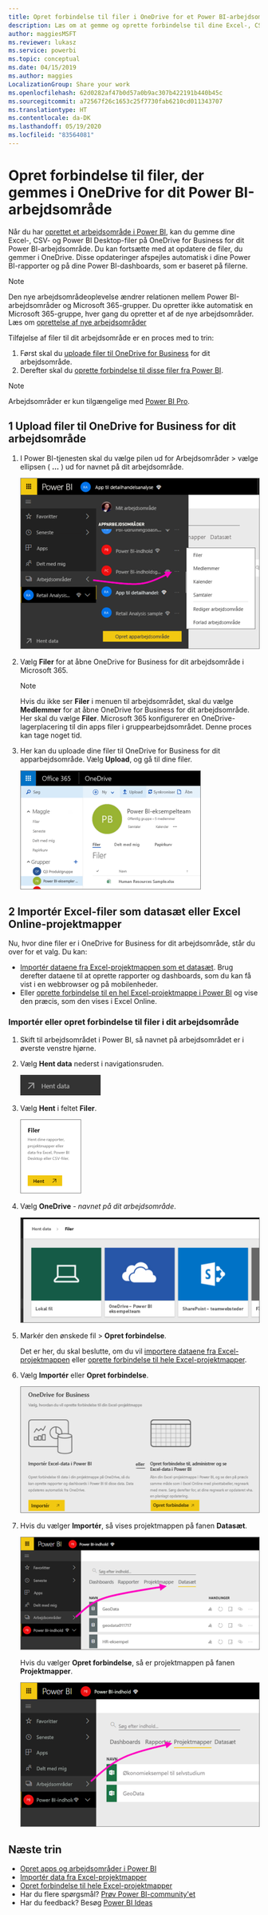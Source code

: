```yaml
---
title: Opret forbindelse til filer i OneDrive for et Power BI-arbejdsområde
description: Læs om at gemme og oprette forbindelse til dine Excel-, CSV- og Power BI Desktop-filer på OneDrive for dit Power BI-arbejdsområde.
author: maggiesMSFT
ms.reviewer: lukasz
ms.service: powerbi
ms.topic: conceptual
ms.date: 04/15/2019
ms.author: maggies
LocalizationGroup: Share your work
ms.openlocfilehash: 62d0282af47b0d57a0b9ac307b422191b440b45c
ms.sourcegitcommit: a72567f26c1653c25f7730fab6210cd011343707
ms.translationtype: HT
ms.contentlocale: da-DK
ms.lasthandoff: 05/19/2020
ms.locfileid: "83564081"
---
```

# <a name="connect-to-files-stored-in-onedrive-for-your-power-bi-workspace"></a>Opret forbindelse til filer, der gemmes i OneDrive for dit Power BI-arbejdsområde
Når du har [oprettet et arbejdsområde i Power BI](../collaborate-share/service-create-distribute-apps.md), kan du gemme dine Excel-, CSV- og Power BI Desktop-filer på OneDrive for Business for dit Power BI-arbejdsområde. Du kan fortsætte med at opdatere de filer, du gemmer i OneDrive. Disse opdateringer afspejles automatisk i dine Power BI-rapporter og på dine Power BI-dashboards, som er baseret på filerne. 

> [!NOTE]
> Den nye arbejdsområdeoplevelse ændrer relationen mellem Power BI-arbejdsområder og Microsoft 365-grupper. Du opretter ikke automatisk en Microsoft 365-gruppe, hver gang du opretter et af de nye arbejdsområder. Læs om [oprettelse af nye arbejdsområder](../collaborate-share/service-create-the-new-workspaces.md)

Tilføjelse af filer til dit arbejdsområde er en proces med to trin: 

1. Først skal du [uploade filer til OneDrive for Business](service-connect-to-files-in-app-workspace-onedrive-for-business.md#1-upload-files-to-the-onedrive-for-business-for-your-workspace) for dit arbejdsområde.
2. Derefter skal du [oprette forbindelse til disse filer fra Power BI](service-connect-to-files-in-app-workspace-onedrive-for-business.md#2-import-excel-files-as-datasets-or-as-excel-online-workbooks).

> [!NOTE]
> Arbejdsområder er kun tilgængelige med [Power BI Pro](../fundamentals/service-features-license-type.md).
> 

## <a name="1-upload-files-to-the-onedrive-for-business-for-your-workspace"></a>1 Upload filer til OneDrive for Business for dit arbejdsområde
1. I Power BI-tjenesten skal du vælge pilen ud for Arbejdsområder > vælge ellipsen ( **…** ) ud for navnet på dit arbejdsområde. 
   
   ![](media/service-connect-to-files-in-app-workspace-onedrive-for-business/power-bi-app-ellipsis.png)
2. Vælg **Filer** for at åbne OneDrive for Business for dit arbejdsområde i Microsoft 365.
   
   > [!NOTE]
   > Hvis du ikke ser **Filer** i menuen til arbejdsområdet, skal du vælge **Medlemmer** for at åbne OneDrive for Business for dit arbejdsområde. Her skal du vælge **Filer**. Microsoft 365 konfigurerer en OneDrive-lagerplacering til din apps filer i gruppearbejdsområdet. Denne proces kan tage noget tid.
   > 
   > 
3. Her kan du uploade dine filer til OneDrive for Business for dit apparbejdsområde. Vælg **Upload**, og gå til dine filer.
   
   ![](media/service-connect-to-files-in-app-workspace-onedrive-for-business/pbi_grpfilesonedrive.png)

## <a name="2-import-excel-files-as-datasets-or-as-excel-online-workbooks"></a>2 Importér Excel-filer som datasæt eller Excel Online-projektmapper
Nu, hvor dine filer er i OneDrive for Business for dit arbejdsområde, står du over for et valg. Du kan: 

* [Importér dataene fra Excel-projektmappen som et datasæt](service-get-data-from-files.md). Brug derefter dataene til at oprette rapporter og dashboards, som du kan få vist i en webbrowser og på mobilenheder.
* Eller [oprette forbindelse til en hel Excel-projektmappe i Power BI](service-excel-workbook-files.md) og vise den præcis, som den vises i Excel Online.

### <a name="import-or-connect-to-the-files-in-your-workspace"></a>Importér eller opret forbindelse til filer i dit arbejdsområde
1. Skift til arbejdsområdet i Power BI, så navnet på arbejdsområdet er i øverste venstre hjørne. 
2. Vælg **Hent data** nederst i navigationsruden. 
   
   ![](media/service-connect-to-files-in-app-workspace-onedrive-for-business/power-bi-app-get-data-button.png)
3. Vælg **Hent** i feltet **Filer**.
   
   ![](media/service-connect-to-files-in-app-workspace-onedrive-for-business/pbi_getfiles.png)
4. Vælg **OneDrive** - *navnet på dit arbejdsområde*.
   
    ![](media/service-connect-to-files-in-app-workspace-onedrive-for-business/pbi_grp_one_drive_shrpt.png)
5. Markér den ønskede fil > **Opret forbindelse**.
   
    Det er her, du skal beslutte, om du vil [importere dataene fra Excel-projektmappen](service-get-data-from-files.md) eller [oprette forbindelse til hele Excel-projektmapper](service-excel-workbook-files.md).
6. Vælg **Importér** eller **Opret forbindelse**.
   
    ![](media/service-connect-to-files-in-app-workspace-onedrive-for-business/pbi_importexceldataorwholecrop.png)
7. Hvis du vælger **Importér**, så vises projektmappen på fanen **Datasæt**. 
   
    ![](media/service-connect-to-files-in-app-workspace-onedrive-for-business/power-bi-app-excel-file-import.png)
   
    Hvis du vælger **Opret forbindelse**, så er projektmappen på fanen **Projektmapper**.
   
    ![](media/service-connect-to-files-in-app-workspace-onedrive-for-business/power-bi-app-excel-file-connect.png)

## <a name="next-steps"></a>Næste trin
* [Opret apps og arbejdsområder i Power BI](../collaborate-share/service-create-distribute-apps.md)
* [Importér data fra Excel-projektmapper](service-get-data-from-files.md)
* [Opret forbindelse til hele Excel-projektmapper](service-excel-workbook-files.md)
* Har du flere spørgsmål? [Prøv Power BI-community'et](https://community.powerbi.com/)
* Har du feedback? Besøg [Power BI Ideas](https://ideas.powerbi.com/forums/265200-power-bi)
